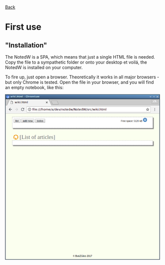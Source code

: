 [Back](index.md)
# First use

## "Installation"
The NotedW is a SPA, which means that just a single HTML file is needed. Copy the file to a sympathetic folder or onto your desktop et voilá, the NotedW is installed on your computer. 

To fire up, just open a browser. Theoretically it works in all major browsers - but only Chrome is tested. Open the file in your browser, and you will find an empty notebook, like this: 

![Empty notebook](res/NotedW_empty.png?raw=true)

